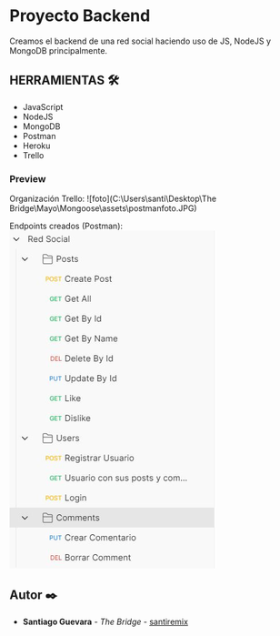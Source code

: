 # Proyecto Backend
Creamos el backend de una red social haciendo uso de JS, NodeJS y MongoDB principalmente. 

## HERRAMIENTAS 🛠️
- JavaScript
- NodeJS
- MongoDB
- Postman
- Heroku
- Trello

### Preview

Organización Trello:
![foto](C:\Users\santi\Desktop\The Bridge\Mayo\Mongoose\assets\postmanfoto.JPG)

Endpoints creados (Postman):
![foto](./assets/postmanfoto.jpg)

## Autor ✒️
* **Santiago Guevara** - *The Bridge* - [santiremix](https://github.com/santiremix)
